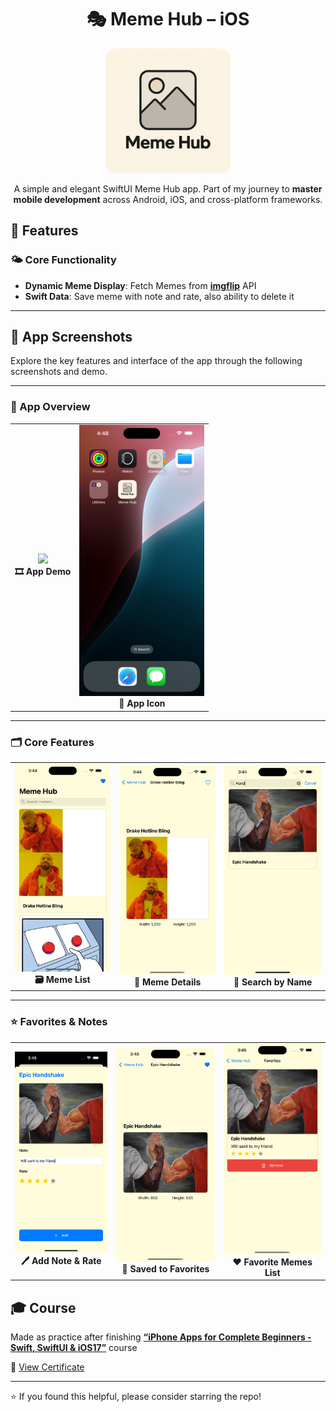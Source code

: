 <div align="center">
  <h1 align="center">🎭 Meme Hub – iOS</h1>
<img src="./Screenshots/logo.png" width="200" alt="Icon" style="display: block; margin: auto auto 16px auto; border-radius: 16px;" />

  <p>A simple and elegant SwiftUI Meme Hub app.
Part of my journey to <b>master mobile development</b> across Android, iOS, and cross-platform frameworks.</p>
</div>

## 📱 Features

### 🌤️ Core Functionality

- **Dynamic Meme Display**: Fetch Memes from [**imgflip**](https://imgflip.com/api) API
- **Swift Data**: Save meme with note and rate, also ability to delete it

---

## 📸 App Screenshots

Explore the key features and interface of the app through the following screenshots and demo.

---

### 🧿 App Overview

<table>
  <tr>
    <td align="center">
      <img src="./Screenshots/demo.gif" width="200" />
      <br/><b>🎞️ App Demo</b>
    </td>
    <td align="center">
      <img src="./Screenshots/phone.png" width="200" />
      <br/><b>📱 App Icon</b>
    </td>
  </tr>
</table>

---

### 🗂️ Core Features

<table>
  <tr>
    <td align="center">
      <img src="./Screenshots/1.png" width="200" />
      <br/><b>🗃️ Meme List</b>
    </td>
    <td align="center">
      <img src="./Screenshots/2.png" width="200" />
      <br/><b>📝 Meme Details</b>
    </td>
    <td align="center">
      <img src="./Screenshots/3.png" width="200" />
      <br/><b>🔎 Search by Name</b>
    </td>
  </tr>
</table>

---

### ⭐ Favorites & Notes

<table>
  <tr>
    <td align="center">
      <img src="./Screenshots/5.png" width="200" />
      <br/><b>🖊️ Add Note & Rate</b>
    </td>
    <td align="center">
      <img src="./Screenshots/4.png" width="200" />
      <br/><b>📌 Saved to Favorites</b>
    </td>
    <td align="center">
      <img src="./Screenshots/6.png" width="200" />
      <br/><b>❤️ Favorite Memes List</b>
    </td>
  </tr>
</table>

## 🎓 Course

Made as practice after finishing [**“iPhone Apps for Complete Beginners - Swift, SwiftUI & iOS17”**](https://www.udemy.com/course/iphone-apps-for-complete-beginners-make-ios-17-apps/?srsltid=AfmBOoq7IygRaO-ze5S9PzQpniFkcvjQ6WoOG2RyySveifhrBgs2zx_r&couponCode=2021PM25) course

📄 [View Certificate](https://www.udemy.com/certificate/UC-b16cf9dd-4876-4ea7-9cef-208a8e42e098/)

---

⭐ If you found this helpful, please consider starring the repo!
